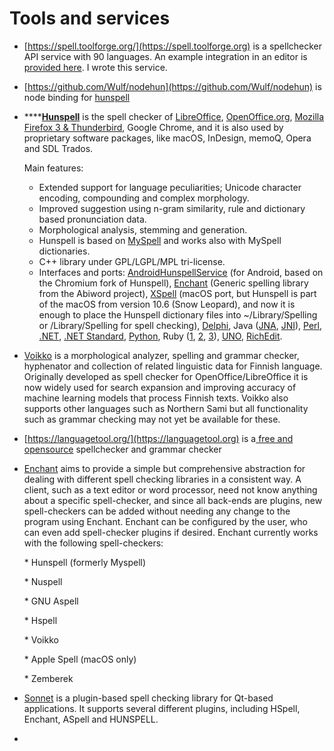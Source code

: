 # Tools and services

* [https://spell.toolforge.org/](https://spell.toolforge.org) is a spellchecker API service with 90 languages. An example integration in an editor is [provided here](https://codepen.io/santhoshtr/pen/bGewGzB) . I wrote this service.
* [https://github.com/Wulf/nodehun](https://github.com/Wulf/nodehun) is node binding for [hunspell](https://hunspell.github.io)
*   ****[**Hunspell**](https://hunspell.github.io) is the spell checker of [LibreOffice](http://www.libreoffice.org), [OpenOffice.org](http://www.openoffice.org), [Mozilla Firefox 3 & Thunderbird](http://www.mozilla.com/en-US), Google Chrome, and it is also used by proprietary software packages, like macOS, InDesign, memoQ, Opera and SDL Trados.

    Main features:

    * Extended support for language peculiarities; Unicode character encoding, compounding and complex morphology.
    * Improved suggestion using n-gram similarity, rule and dictionary based pronunciation data.
    * Morphological analysis, stemming and generation.
    * Hunspell is based on [MySpell](http://lingucomponent.openoffice.org/MySpell-3.zip) and works also with MySpell dictionaries.
    * C++ library under GPL/LGPL/MPL tri-license.
    * Interfaces and ports: [AndroidHunspellService](https://github.com/mweimerskirch/AndroidHunspellService) (for Android, based on the Chromium fork of Hunspell), [Enchant](http://www.abisource.com/enchant/) (Generic spelling library from the Abiword project), [XSpell](http://sourceforge.net/projects/openxspell/) (macOS port, but Hunspell is part of the macOS from version 10.6 (Snow Leopard), and now it is enough to place the Hunspell dictionary files into \~/Library/Spelling or /Library/Spelling for spell checking), [Delphi](http://downloads.sourceforge.net/hunspell/delphi.zip), Java ([JNA](https://github.com/dren-dk/HunspellJNA), [JNI](http://tkltrans.sourceforge.net/magyar/huncheck.tar.gz)), [Perl](http://search.cpan.org/\~eleonora/text\_hunspell\_1.2/Hunspell.pm), [.NET](http://nhunspell.sourceforge.net), [.NET Standard](https://github.com/aarondandy/WeCantSpell.Hunspell), [Python](https://pypi.python.org/pypi/org.keyphrene), Ruby ([1](http://rubyforge.org/projects/ruby-hunspell/), [2](http://rubyforge.org/projects/hunspell), [3](http://rubygems.org/gems/hunspell-ffi)), [UNO](http://downloads.sourceforge.net/hunspell/hunspell\_UNO\_1.2.tar.gz), [RichEdit](http://sourceforge.net/projects/hunspell/files/Misc/RichEdit/).
* [Voikko](https://voikko.puimula.org) is a morphological analyzer, spelling and grammar checker, hyphenator and collection of related linguistic data for Finnish language. Originally developed as spell checker for OpenOffice/LibreOffice it is now widely used for search expansion and improving accuracy of machine learning models that process Finnish texts. Voikko also supports other languages such as Northern Sami but all functionality such as grammar checking may not yet be available for these.
* [https://languagetool.org/](https://languagetool.org) is a[ free and opensource](https://github.com/languagetool-org/) spellchecker and grammar checker
*   [Enchant](https://github.com/AbiWord/enchant) aims to provide a simple but comprehensive abstraction for dealing with different spell checking libraries in a consistent way. A client, such as a text editor or word processor, need not know anything about a specific spell-checker, and since all back-ends are plugins, new spell-checkers can be added without needing any change to the program using Enchant. Enchant can be configured by the user, who can even add spell-checker plugins if desired.  Enchant currently works with the following spell-checkers:

    &#x20;   \* Hunspell (formerly Myspell)

    &#x20;   \* Nuspell

    &#x20;   \* GNU Aspell

    &#x20;   \* Hspell

    &#x20;   \* Voikko

    &#x20;   \* Apple Spell (macOS only)

    &#x20;   \* Zemberek
* [Sonnet](https://github.com/KDE/sonnet) is a plugin-based spell checking library for Qt-based applications. It supports several different plugins, including HSpell, Enchant, ASpell and HUNSPELL.
*
